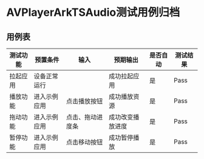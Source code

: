 # AVPlayerArkTSAudio测试用例归档

## 用例表

| 测试功能         | 预置条件           | 输入                 | 预期输出                     | 是否自动 | 测试结果 |
| ---------------- | ------------------ | -------------------- | ---------------------------- | -------- | -------- |
| 拉起应用         | 设备正常运行       |                     | 成功拉起应用                 | 是       | Pass     |
| 播放功能         | 进入示例应用       | 点击播放按钮         | 成功播放资源                 | 是       | Pass     |
| 拖动功能         | 进入示例应用       | 点击、拖动进度条     | 成功改变播放进度               | 是       | Pass     |
| 暂停功能         | 进入示例应用       | 点击移动按钮         | 成功暂停播放                |  是       | Pass     |
